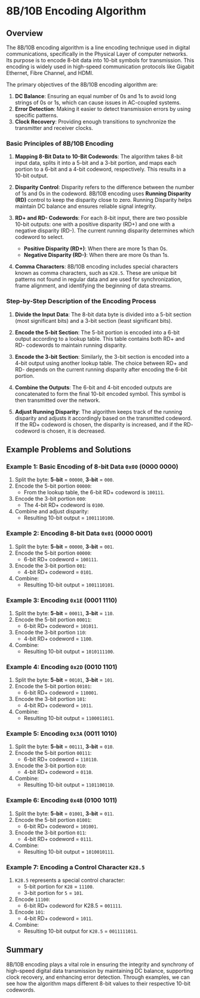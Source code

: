 # 8B/10B Encoding Algorithm

## Overview

The 8B/10B encoding algorithm is a line encoding technique used in digital communications, specifically in the Physical Layer of computer networks. Its purpose is to encode 8-bit data into 10-bit symbols for transmission. This encoding is widely used in high-speed communication protocols like Gigabit Ethernet, Fibre Channel, and HDMI.

The primary objectives of the 8B/10B encoding algorithm are:

1. **DC Balance**: Ensuring an equal number of 0s and 1s to avoid long strings of 0s or 1s, which can cause issues in AC-coupled systems.
2. **Error Detection**: Making it easier to detect transmission errors by using specific patterns.
3. **Clock Recovery**: Providing enough transitions to synchronize the transmitter and receiver clocks.

### Basic Principles of 8B/10B Encoding

1. **Mapping 8-Bit Data to 10-Bit Codewords**: The algorithm takes 8-bit input data, splits it into a 5-bit and a 3-bit portion, and maps each portion to a 6-bit and a 4-bit codeword, respectively. This results in a 10-bit output.

2. **Disparity Control**: Disparity refers to the difference between the number of 1s and 0s in the codeword. 8B/10B encoding uses **Running Disparity (RD)** control to keep the disparity close to zero. Running Disparity helps maintain DC balance and ensures reliable signal integrity.

3. **RD+ and RD- Codewords**: For each 8-bit input, there are two possible 10-bit outputs: one with a positive disparity (RD+) and one with a negative disparity (RD-). The current running disparity determines which codeword to select.

    * **Positive Disparity (RD+)**: When there are more 1s than 0s.
    * **Negative Disparity (RD-)**: When there are more 0s than 1s.
4. **Comma Characters**: 8B/10B encoding includes special characters known as comma characters, such as `K28.5`. These are unique bit patterns not found in regular data and are used for synchronization, frame alignment, and identifying the beginning of data streams.

### Step-by-Step Description of the Encoding Process

1. **Divide the Input Data**: The 8-bit data byte is divided into a 5-bit section (most significant bits) and a 3-bit section (least significant bits).

2. **Encode the 5-bit Section**: The 5-bit portion is encoded into a 6-bit output according to a lookup table. This table contains both RD+ and RD- codewords to maintain running disparity.

3. **Encode the 3-bit Section**: Similarly, the 3-bit section is encoded into a 4-bit output using another lookup table. The choice between RD+ and RD- depends on the current running disparity after encoding the 6-bit portion.

4. **Combine the Outputs**: The 6-bit and 4-bit encoded outputs are concatenated to form the final 10-bit encoded symbol. This symbol is then transmitted over the network.

5. **Adjust Running Disparity**: The algorithm keeps track of the running disparity and adjusts it accordingly based on the transmitted codeword. If the RD+ codeword is chosen, the disparity is increased, and if the RD- codeword is chosen, it is decreased.

## Example Problems and Solutions

### Example 1: Basic Encoding of 8-bit Data `0x00` (0000 0000)

1. Split the byte: **5-bit** = `00000`, **3-bit** = `000`.
2. Encode the 5-bit portion `00000`:
    * From the lookup table, the 6-bit RD+ codeword is `100111`.
3. Encode the 3-bit portion `000`:
    * The 4-bit RD+ codeword is `0100`.
4. Combine and adjust disparity:
    * Resulting 10-bit output = `1001110100`.

### Example 2: Encoding 8-bit Data `0x01` (0000 0001)

1. Split the byte: **5-bit** = `00000`, **3-bit** = `001`.
2. Encode the 5-bit portion `00000`:
    * 6-bit RD+ codeword = `100111`.
3. Encode the 3-bit portion `001`:
    * 4-bit RD+ codeword = `0101`.
4. Combine:
    * Resulting 10-bit output = `1001110101`.

### Example 3: Encoding `0x1E` (0001 1110)

1. Split the byte: **5-bit** = `00011`, **3-bit** = `110`.
2. Encode the 5-bit portion `00011`:
    * 6-bit RD+ codeword = `101011`.
3. Encode the 3-bit portion `110`:
    * 4-bit RD+ codeword = `1100`.
4. Combine:
    * Resulting 10-bit output = `1010111100`.

### Example 4: Encoding `0x2D` (0010 1101)

1. Split the byte: **5-bit** = `00101`, **3-bit** = `101`.
2. Encode the 5-bit portion `00101`:
    * 6-bit RD+ codeword = `110001`.
3. Encode the 3-bit portion `101`:
    * 4-bit RD+ codeword = `1011`.
4. Combine:
    * Resulting 10-bit output = `1100011011`.

### Example 5: Encoding `0x3A` (0011 1010)

1. Split the byte: **5-bit** = `00111`, **3-bit** = `010`.
2. Encode the 5-bit portion `00111`:
    * 6-bit RD+ codeword = `110110`.
3. Encode the 3-bit portion `010`:
    * 4-bit RD+ codeword = `0110`.
4. Combine:
    * Resulting 10-bit output = `1101100110`.

### Example 6: Encoding `0x4B` (0100 1011)

1. Split the byte: **5-bit** = `01001`, **3-bit** = `011`.
2. Encode the 5-bit portion `01001`:
    * 6-bit RD+ codeword = `101001`.
3. Encode the 3-bit portion `011`:
    * 4-bit RD+ codeword = `0111`.
4. Combine:
    * Resulting 10-bit output = `1010010111`.

### Example 7: Encoding a Control Character `K28.5`

1. `K28.5` represents a special control character:
    * 5-bit portion for `K28` = `11100`.
    * 3-bit portion for `5` = `101`.
2. Encode `11100`:
    * 6-bit RD+ codeword for K28.5 = `001111`.
3. Encode `101`:
    * 4-bit RD+ codeword = `1011`.
4. Combine:
    * Resulting 10-bit output for `K28.5` = `0011111011`.

## Summary

8B/10B encoding plays a vital role in ensuring the integrity and synchrony of high-speed digital data transmission by maintaining DC balance, supporting clock recovery, and enhancing error detection. Through examples, we can see how the algorithm maps different 8-bit values to their respective 10-bit codewords.
